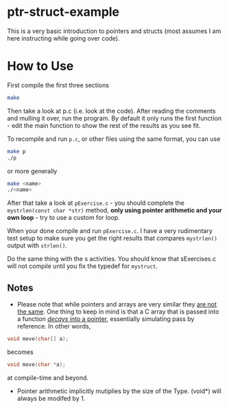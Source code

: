# ptr-struct-example

This is a very basic introduction to pointers and structs (most assumes I am here instructing while going over code).

# How to Use

First compile the first three sections
```bash
make
```

Then take a look at p.c (i.e. look at the code). After reading the comments and mulling it over, run the program.
By default it only runs the first function - edit the main function to show the rest of the results as you see fit.

To recompile and run `p.c`, or other files using the same format, you can use
```bash
make p
./p
```
or more generally
```bash
make <name>
./<name>
```

After that take a look at `pExercise.c` - you should complete the `mystrlen(const char *str)` method, **only using pointer arithmetic
and your own loop** - try to use a custom for loop.

When your done compile and run `pExercise.c`.
I have a very rudimentary test setup to make sure you get the right results that compares `mystrlen()` output with `strlen()`.

Do the same thing with the s activities. You should know that sExercises.c will not compile until you fix the typedef for `mystruct`.

## Notes
* Please note that while pointers and arrays are very similar they [are not the same](http://c-faq.com/aryptr/aryptr2.html). 
One thing to keep in mind is that a C array that is passed into a function
[*decays* into a pointer](http://c-faq.com/aryptr/aryptrparam.html), essentially simulating pass by reference. In other words,

```C
void move(char[] a);
```
becomes
```C
void move(char *a);
```
at compile-time and beyond.

* Pointer arithmetic implicitly mutiplies by the size of the Type. (void*) will always be modifed by 1.
